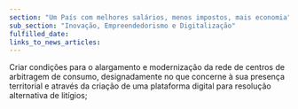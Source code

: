 ```yaml
---
section: "Um País com melhores salários, menos impostos, mais economia"
sub_section: "Inovação, Empreendedorismo e Digitalização"
fulfilled_date:
links_to_news_articles:
---
```


Criar condições para o alargamento e modernização da rede de centros de arbitragem de consumo, designadamente no que concerne à sua presença territorial e através da criação de uma plataforma digital para resolução alternativa de litígios;